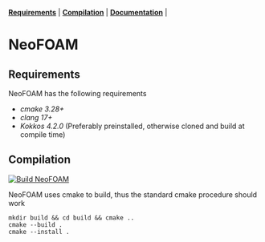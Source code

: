 **[Requirements](#requirements)** |
**[Compilation](#Compilation)** |
**[Documentation](https://exasim-project.com/NeoFOAM/)** |
# NeoFOAM

## Requirements

NeoFOAM has the following requirements

*  _cmake 3.28+_
*  _clang 17+_ 
*  _Kokkos 4.2.0_ (Preferably preinstalled, otherwise cloned and build at compile time) 

## Compilation

[![Build NeoFOAM](https://github.com/exasim-project/NeoFOAM/actions/workflows/build.yaml/badge.svg)](https://github.com/exasim-project/NeoFOAM/actions/workflows/build.yaml)

NeoFOAM uses cmake to build, thus the standard cmake procedure should work 

    mkdir build && cd build && cmake ..
    cmake --build .
    cmake --install .
